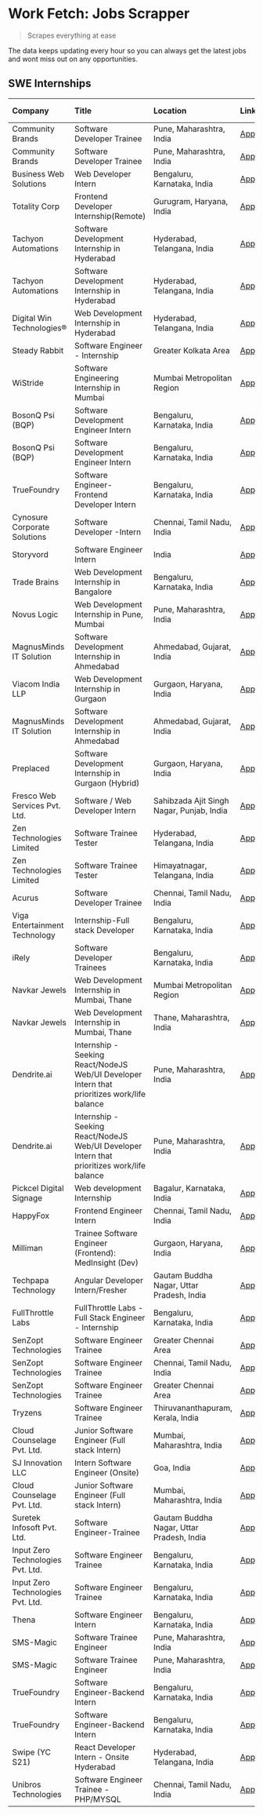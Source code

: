 # Work Fetch: Jobs Scrapper
> Scrapes everything at ease

The data keeps updating every hour so you can always get the latest jobs and wont miss out on any opportunities.

## SWE Internships
<!--START_SECTION:workfetch-->
| Company                           | Title                                                                                        | Location                                  | Link                                                                                                                                                                                                                                                                                                              | Date Posted   |
|:----------------------------------|:---------------------------------------------------------------------------------------------|:------------------------------------------|:------------------------------------------------------------------------------------------------------------------------------------------------------------------------------------------------------------------------------------------------------------------------------------------------------------------|:--------------|
| Community Brands                  | Software Developer Trainee                                                                   | Pune, Maharashtra, India                  | [Apply](https://in.linkedin.com/jobs/view/software-developer-trainee-at-community-brands-3899630827?position=33&pageNum=0&refId=d%2B1%2FVLI1R0kbmPlDP2I%2BTQ%3D%3D&trackingId=fMmTdoM6gmq8TgmI3TOEXg%3D%3D&trk=public_jobs_jserp-result_search-card)                                                              | 2024-04-15    |
| Community Brands                  | Software Developer Trainee                                                                   | Pune, Maharashtra, India                  | [Apply](https://in.linkedin.com/jobs/view/software-developer-trainee-at-community-brands-3899630827?position=8&pageNum=2&refId=s3V%2F97fDZMLLcjHhKKAglA%3D%3D&trackingId=2pD0wQ19k51%2BBa8XQWRT9w%3D%3D&trk=public_jobs_jserp-result_search-card)                                                                 | 2024-04-15    |
| Business Web Solutions            | Web Developer Intern                                                                         | Bengaluru, Karnataka, India               | [Apply](https://in.linkedin.com/jobs/view/web-developer-intern-at-business-web-solutions-3897552404?position=20&pageNum=0&refId=d%2B1%2FVLI1R0kbmPlDP2I%2BTQ%3D%3D&trackingId=Mf9xy1QnneEt1PuV7TBElQ%3D%3D&trk=public_jobs_jserp-result_search-card)                                                              | 2024-04-13    |
| Totality Corp                     | Frontend Developer Internship(Remote)                                                        | Gurugram, Haryana, India                  | [Apply](https://in.linkedin.com/jobs/view/frontend-developer-internship-remote-at-totality-corp-3897033997?position=4&pageNum=0&refId=d%2B1%2FVLI1R0kbmPlDP2I%2BTQ%3D%3D&trackingId=DAU1c%2BTj06oS3nhovFkKAg%3D%3D&trk=public_jobs_jserp-result_search-card)                                                      | 2024-04-12    |
| Tachyon Automations               | Software Development Internship in Hyderabad                                                 | Hyderabad, Telangana, India               | [Apply](https://in.linkedin.com/jobs/view/software-development-internship-in-hyderabad-at-tachyon-automations-3896969464?position=32&pageNum=0&refId=d%2B1%2FVLI1R0kbmPlDP2I%2BTQ%3D%3D&trackingId=%2BlaLp9BxKL4u%2FQp%2B8AGukw%3D%3D&trk=public_jobs_jserp-result_search-card)                                   | 2024-04-12    |
| Tachyon Automations               | Software Development Internship in Hyderabad                                                 | Hyderabad, Telangana, India               | [Apply](https://in.linkedin.com/jobs/view/software-development-internship-in-hyderabad-at-tachyon-automations-3896969464?position=7&pageNum=2&refId=s3V%2F97fDZMLLcjHhKKAglA%3D%3D&trackingId=INes%2FMKHI8F2ifYlJlq7dg%3D%3D&trk=public_jobs_jserp-result_search-card)                                            | 2024-04-12    |
| Digital Win Technologies®         | Web Development Internship in Hyderabad                                                      | Hyderabad, Telangana, India               | [Apply](https://in.linkedin.com/jobs/view/web-development-internship-in-hyderabad-at-digital-win-technologies%C2%AE-3893193501?position=60&pageNum=0&refId=d%2B1%2FVLI1R0kbmPlDP2I%2BTQ%3D%3D&trackingId=wv7YWWUFdif8PGyPQ7Uy0Q%3D%3D&trk=public_jobs_jserp-result_search-card)                                   | 2024-04-10    |
| Steady Rabbit                     | Software Engineer - Internship                                                               | Greater Kolkata Area                      | [Apply](https://in.linkedin.com/jobs/view/software-engineer-internship-at-steady-rabbit-3885171077?position=9&pageNum=0&refId=d%2B1%2FVLI1R0kbmPlDP2I%2BTQ%3D%3D&trackingId=vq0CfzDbx1iyMIG5WQNkRQ%3D%3D&trk=public_jobs_jserp-result_search-card)                                                                | 2024-04-08    |
| WiStride                          | Software Engineering Internship in Mumbai                                                    | Mumbai Metropolitan Region                | [Apply](https://in.linkedin.com/jobs/view/software-engineering-internship-in-mumbai-at-wistride-3888218704?position=11&pageNum=0&refId=d%2B1%2FVLI1R0kbmPlDP2I%2BTQ%3D%3D&trackingId=S07YI1cIxK0Fg1lTwFCs1Q%3D%3D&trk=public_jobs_jserp-result_search-card)                                                       | 2024-04-08    |
| BosonQ Psi (BQP)                  | Software Development Engineer Intern                                                         | Bengaluru, Karnataka, India               | [Apply](https://in.linkedin.com/jobs/view/software-development-engineer-intern-at-bosonq-psi-bqp-3888328596?position=29&pageNum=0&refId=d%2B1%2FVLI1R0kbmPlDP2I%2BTQ%3D%3D&trackingId=2J2RK87mpRhvaaQ%2F8cgOsA%3D%3D&trk=public_jobs_jserp-result_search-card)                                                    | 2024-04-06    |
| BosonQ Psi (BQP)                  | Software Development Engineer Intern                                                         | Bengaluru, Karnataka, India               | [Apply](https://in.linkedin.com/jobs/view/software-development-engineer-intern-at-bosonq-psi-bqp-3888328596?position=4&pageNum=2&refId=s3V%2F97fDZMLLcjHhKKAglA%3D%3D&trackingId=Rspx64rKbbaixdRg5mWGsA%3D%3D&trk=public_jobs_jserp-result_search-card)                                                           | 2024-04-06    |
| TrueFoundry                       | Software Engineer- Frontend Developer Intern                                                 | Bengaluru, Karnataka, India               | [Apply](https://in.linkedin.com/jobs/view/software-engineer-frontend-developer-intern-at-truefoundry-3887320206?position=14&pageNum=0&refId=d%2B1%2FVLI1R0kbmPlDP2I%2BTQ%3D%3D&trackingId=b%2Fdyde08iQqmOWkdoLjB1w%3D%3D&trk=public_jobs_jserp-result_search-card)                                                | 2024-04-05    |
| Cynosure Corporate Solutions      | Software Developer -Intern                                                                   | Chennai, Tamil Nadu, India                | [Apply](https://in.linkedin.com/jobs/view/software-developer-intern-at-cynosure-corporate-solutions-3884767755?position=15&pageNum=0&refId=d%2B1%2FVLI1R0kbmPlDP2I%2BTQ%3D%3D&trackingId=aTwnlurDS6ipo4JnycUR0g%3D%3D&trk=public_jobs_jserp-result_search-card)                                                   | 2024-04-04    |
| Storyvord                         | Software Engineer Intern                                                                     | India                                     | [Apply](https://in.linkedin.com/jobs/view/software-engineer-intern-at-storyvord-3518938006?position=21&pageNum=0&refId=d%2B1%2FVLI1R0kbmPlDP2I%2BTQ%3D%3D&trackingId=VGtdvGOfv50o%2BtHFBx5uZw%3D%3D&trk=public_jobs_jserp-result_search-card)                                                                     | 2024-04-04    |
| Trade Brains                      | Web Development Internship in Bangalore                                                      | Bengaluru, Karnataka, India               | [Apply](https://in.linkedin.com/jobs/view/web-development-internship-in-bangalore-at-trade-brains-3885739433?position=43&pageNum=0&refId=d%2B1%2FVLI1R0kbmPlDP2I%2BTQ%3D%3D&trackingId=vEWyqz%2FzCH7pvdBg%2BTqdEw%3D%3D&trk=public_jobs_jserp-result_search-card)                                                 | 2024-04-04    |
| Novus Logic                       | Web Development Internship in Pune, Mumbai                                                   | Pune, Maharashtra, India                  | [Apply](https://in.linkedin.com/jobs/view/web-development-internship-in-pune-mumbai-at-novus-logic-3885741343?position=52&pageNum=0&refId=d%2B1%2FVLI1R0kbmPlDP2I%2BTQ%3D%3D&trackingId=Dmy6euFInstuVt9QMtrGAw%3D%3D&trk=public_jobs_jserp-result_search-card)                                                    | 2024-04-04    |
| MagnusMinds IT Solution           | Software Development Internship in Ahmedabad                                                 | Ahmedabad, Gujarat, India                 | [Apply](https://in.linkedin.com/jobs/view/software-development-internship-in-ahmedabad-at-magnusminds-it-solution-3883933909?position=27&pageNum=0&refId=d%2B1%2FVLI1R0kbmPlDP2I%2BTQ%3D%3D&trackingId=%2B4rcb1y0DIkYcybXPMrHaQ%3D%3D&trk=public_jobs_jserp-result_search-card)                                   | 2024-04-03    |
| Viacom India LLP                  | Web Development Internship in Gurgaon                                                        | Gurgaon, Haryana, India                   | [Apply](https://in.linkedin.com/jobs/view/web-development-internship-in-gurgaon-at-viacom-india-llp-3883946826?position=46&pageNum=0&refId=d%2B1%2FVLI1R0kbmPlDP2I%2BTQ%3D%3D&trackingId=RrueW2sFfoqMYD%2FR0FFLKA%3D%3D&trk=public_jobs_jserp-result_search-card)                                                 | 2024-04-03    |
| MagnusMinds IT Solution           | Software Development Internship in Ahmedabad                                                 | Ahmedabad, Gujarat, India                 | [Apply](https://in.linkedin.com/jobs/view/software-development-internship-in-ahmedabad-at-magnusminds-it-solution-3883933909?position=2&pageNum=2&refId=s3V%2F97fDZMLLcjHhKKAglA%3D%3D&trackingId=UhPPLWcwWcleg9%2Fc4pyYnA%3D%3D&trk=public_jobs_jserp-result_search-card)                                        | 2024-04-03    |
| Preplaced                         | Software Development Internship in Gurgaon (Hybrid)                                          | Gurgaon, Haryana, India                   | [Apply](https://in.linkedin.com/jobs/view/software-development-internship-in-gurgaon-hybrid-at-preplaced-3880567870?position=17&pageNum=0&refId=d%2B1%2FVLI1R0kbmPlDP2I%2BTQ%3D%3D&trackingId=gcsHxsFk60MJkIS7uLTSRA%3D%3D&trk=public_jobs_jserp-result_search-card)                                              | 2024-04-01    |
| Fresco Web Services Pvt. Ltd.     | Software / Web Developer Intern                                                              | Sahibzada Ajit Singh Nagar, Punjab, India | [Apply](https://in.linkedin.com/jobs/view/software-web-developer-intern-at-fresco-web-services-pvt-ltd-3880552598?position=58&pageNum=0&refId=d%2B1%2FVLI1R0kbmPlDP2I%2BTQ%3D%3D&trackingId=geaxCdJoYlXBnVyB0vSCVA%3D%3D&trk=public_jobs_jserp-result_search-card)                                                | 2024-04-01    |
| Zen Technologies Limited          | Software Trainee Tester                                                                      | Hyderabad, Telangana, India               | [Apply](https://in.linkedin.com/jobs/view/software-trainee-tester-at-zen-technologies-limited-3872036112?position=10&pageNum=0&refId=d%2B1%2FVLI1R0kbmPlDP2I%2BTQ%3D%3D&trackingId=hvjCOUzXCNDoJA2lc3IoNw%3D%3D&trk=public_jobs_jserp-result_search-card)                                                         | 2024-03-27    |
| Zen Technologies Limited          | Software Trainee Tester                                                                      | Himayatnagar, Telangana, India            | [Apply](https://in.linkedin.com/jobs/view/software-trainee-tester-at-zen-technologies-limited-3872100214?position=7&pageNum=0&refId=d%2B1%2FVLI1R0kbmPlDP2I%2BTQ%3D%3D&trackingId=1XmE%2BP6gTtzYl0sqvJY0jw%3D%3D&trk=public_jobs_jserp-result_search-card)                                                        | 2024-03-26    |
| Acurus                            | Software Developer Trainee                                                                   | Chennai, Tamil Nadu, India                | [Apply](https://in.linkedin.com/jobs/view/software-developer-trainee-at-acurus-3871400616?position=16&pageNum=0&refId=d%2B1%2FVLI1R0kbmPlDP2I%2BTQ%3D%3D&trackingId=sfHur3LzMOC6to5OEbTn%2FQ%3D%3D&trk=public_jobs_jserp-result_search-card)                                                                      | 2024-03-26    |
| Viga Entertainment Technology     | Internship-Full stack Developer                                                              | Bengaluru, Karnataka, India               | [Apply](https://in.linkedin.com/jobs/view/internship-full-stack-developer-at-viga-entertainment-technology-3870669789?position=24&pageNum=0&refId=d%2B1%2FVLI1R0kbmPlDP2I%2BTQ%3D%3D&trackingId=hSKNxUtQG85SzoOZ7Eg0sg%3D%3D&trk=public_jobs_jserp-result_search-card)                                            | 2024-03-25    |
| iRely                             | Software Developer Trainees                                                                  | Bengaluru, Karnataka, India               | [Apply](https://in.linkedin.com/jobs/view/software-developer-trainees-at-irely-3860566039?position=2&pageNum=0&refId=d%2B1%2FVLI1R0kbmPlDP2I%2BTQ%3D%3D&trackingId=02aLeiE%2FsM%2BpmSrNrDYbvQ%3D%3D&trk=public_jobs_jserp-result_search-card)                                                                     | 2024-03-18    |
| Navkar Jewels                     | Web Development Internship in Mumbai, Thane                                                  | Mumbai Metropolitan Region                | [Apply](https://in.linkedin.com/jobs/view/web-development-internship-in-mumbai-thane-at-navkar-jewels-3858080315?position=51&pageNum=0&refId=d%2B1%2FVLI1R0kbmPlDP2I%2BTQ%3D%3D&trackingId=Yf%2FpvulCAFVy36H1t2uZzw%3D%3D&trk=public_jobs_jserp-result_search-card)                                               | 2024-03-15    |
| Navkar Jewels                     | Web Development Internship in Mumbai, Thane                                                  | Thane, Maharashtra, India                 | [Apply](https://in.linkedin.com/jobs/view/web-development-internship-in-mumbai-thane-at-navkar-jewels-3858087224?position=56&pageNum=0&refId=d%2B1%2FVLI1R0kbmPlDP2I%2BTQ%3D%3D&trackingId=6dVS58uBZlXFA3pWu0XKwA%3D%3D&trk=public_jobs_jserp-result_search-card)                                                 | 2024-03-15    |
| Dendrite.ai                       | Internship - Seeking React/NodeJS Web/UI Developer Intern that prioritizes work/life balance | Pune, Maharashtra, India                  | [Apply](https://in.linkedin.com/jobs/view/internship-seeking-react-nodejs-web-ui-developer-intern-that-prioritizes-work-life-balance-at-dendrite-ai-3853583200?position=35&pageNum=0&refId=d%2B1%2FVLI1R0kbmPlDP2I%2BTQ%3D%3D&trackingId=m7QMu8AOfiNjxF%2FINcND6g%3D%3D&trk=public_jobs_jserp-result_search-card) | 2024-03-12    |
| Dendrite.ai                       | Internship - Seeking React/NodeJS Web/UI Developer Intern that prioritizes work/life balance | Pune, Maharashtra, India                  | [Apply](https://in.linkedin.com/jobs/view/internship-seeking-react-nodejs-web-ui-developer-intern-that-prioritizes-work-life-balance-at-dendrite-ai-3853583200?position=10&pageNum=2&refId=s3V%2F97fDZMLLcjHhKKAglA%3D%3D&trackingId=rvVa6XqtcbJRExCRzgyb2A%3D%3D&trk=public_jobs_jserp-result_search-card)       | 2024-03-12    |
| Pickcel Digital Signage           | Web development Internship                                                                   | Bagalur, Karnataka, India                 | [Apply](https://in.linkedin.com/jobs/view/web-development-internship-at-pickcel-digital-signage-3849506118?position=54&pageNum=0&refId=d%2B1%2FVLI1R0kbmPlDP2I%2BTQ%3D%3D&trackingId=bRtjaIFFF%2BZ%2FVjStq4Aiwg%3D%3D&trk=public_jobs_jserp-result_search-card)                                                   | 2024-03-08    |
| HappyFox                          | Frontend Engineer Intern                                                                     | Chennai, Tamil Nadu, India                | [Apply](https://in.linkedin.com/jobs/view/frontend-engineer-intern-at-happyfox-3848357951?position=47&pageNum=0&refId=d%2B1%2FVLI1R0kbmPlDP2I%2BTQ%3D%3D&trackingId=E42nrTuLS%2FqMQYb8GMeBBg%3D%3D&trk=public_jobs_jserp-result_search-card)                                                                      | 2024-03-07    |
| Milliman                          | Trainee Software Engineer (Frontend): MedInsight (Dev)                                       | Gurgaon, Haryana, India                   | [Apply](https://in.linkedin.com/jobs/view/trainee-software-engineer-frontend-medinsight-dev-at-milliman-3792874280?position=8&pageNum=0&refId=d%2B1%2FVLI1R0kbmPlDP2I%2BTQ%3D%3D&trackingId=BWXeLAq%2B16bwCfTIyg%2FgMg%3D%3D&trk=public_jobs_jserp-result_search-card)                                            | 2024-03-01    |
| Techpapa Technology               | Angular Developer Intern/Fresher                                                             | Gautam Buddha Nagar, Uttar Pradesh, India | [Apply](https://in.linkedin.com/jobs/view/angular-developer-intern-fresher-at-techpapa-technology-3834305862?position=59&pageNum=0&refId=d%2B1%2FVLI1R0kbmPlDP2I%2BTQ%3D%3D&trackingId=l98yD64NTkoYKJtmNWH42Q%3D%3D&trk=public_jobs_jserp-result_search-card)                                                     | 2024-02-20    |
| FullThrottle Labs                 | FullThrottle Labs - Full Stack Engineer - Internship                                         | Bengaluru, Karnataka, India               | [Apply](https://in.linkedin.com/jobs/view/fullthrottle-labs-full-stack-engineer-internship-at-fullthrottle-labs-3829636016?position=55&pageNum=0&refId=d%2B1%2FVLI1R0kbmPlDP2I%2BTQ%3D%3D&trackingId=13NxROjKDEU%2FiVMIRP60fA%3D%3D&trk=public_jobs_jserp-result_search-card)                                     | 2024-02-17    |
| SenZopt Technologies              | Software Engineer Trainee                                                                    | Greater Chennai Area                      | [Apply](https://in.linkedin.com/jobs/view/software-engineer-trainee-at-senzopt-technologies-3827688781?position=34&pageNum=0&refId=d%2B1%2FVLI1R0kbmPlDP2I%2BTQ%3D%3D&trackingId=eomu%2BxZkynG2xdxpl%2BMc0A%3D%3D&trk=public_jobs_jserp-result_search-card)                                                       | 2024-02-12    |
| SenZopt Technologies              | Software Engineer Trainee                                                                    | Chennai, Tamil Nadu, India                | [Apply](https://in.linkedin.com/jobs/view/software-engineer-trainee-at-senzopt-technologies-3827686880?position=49&pageNum=0&refId=d%2B1%2FVLI1R0kbmPlDP2I%2BTQ%3D%3D&trackingId=LTznqDg4hAIyPYbme83m%2BA%3D%3D&trk=public_jobs_jserp-result_search-card)                                                         | 2024-02-12    |
| SenZopt Technologies              | Software Engineer Trainee                                                                    | Greater Chennai Area                      | [Apply](https://in.linkedin.com/jobs/view/software-engineer-trainee-at-senzopt-technologies-3827688781?position=9&pageNum=2&refId=s3V%2F97fDZMLLcjHhKKAglA%3D%3D&trackingId=ZzCAlY%2BIHJOptE6MTbdheQ%3D%3D&trk=public_jobs_jserp-result_search-card)                                                              | 2024-02-12    |
| Tryzens                           | Software Engineer Trainee                                                                    | Thiruvananthapuram, Kerala, India         | [Apply](https://in.linkedin.com/jobs/view/software-engineer-trainee-at-tryzens-3809363491?position=36&pageNum=0&refId=d%2B1%2FVLI1R0kbmPlDP2I%2BTQ%3D%3D&trackingId=J3n6l3d8PLjTCTh%2FZoS3wA%3D%3D&trk=public_jobs_jserp-result_search-card)                                                                      | 2024-01-18    |
| Cloud Counselage Pvt. Ltd.        | Junior Software Engineer (Full stack Intern)                                                 | Mumbai, Maharashtra, India                | [Apply](https://in.linkedin.com/jobs/view/junior-software-engineer-full-stack-intern-at-cloud-counselage-pvt-ltd-3803132814?position=26&pageNum=0&refId=d%2B1%2FVLI1R0kbmPlDP2I%2BTQ%3D%3D&trackingId=MeP3YbyfDp%2Fm4PNBTAIVzA%3D%3D&trk=public_jobs_jserp-result_search-card)                                    | 2024-01-11    |
| SJ Innovation LLC                 | Intern Software Engineer (Onsite)                                                            | Goa, India                                | [Apply](https://in.linkedin.com/jobs/view/intern-software-engineer-onsite-at-sj-innovation-llc-3799959011?position=41&pageNum=0&refId=d%2B1%2FVLI1R0kbmPlDP2I%2BTQ%3D%3D&trackingId=knSAbPQgWzPIDtme4JSFRg%3D%3D&trk=public_jobs_jserp-result_search-card)                                                        | 2024-01-11    |
| Cloud Counselage Pvt. Ltd.        | Junior Software Engineer (Full stack Intern)                                                 | Mumbai, Maharashtra, India                | [Apply](https://in.linkedin.com/jobs/view/junior-software-engineer-full-stack-intern-at-cloud-counselage-pvt-ltd-3803132814?position=1&pageNum=2&refId=s3V%2F97fDZMLLcjHhKKAglA%3D%3D&trackingId=4V83AUrVvHN3xuEH7uKufw%3D%3D&trk=public_jobs_jserp-result_search-card)                                           | 2024-01-11    |
| Suretek Infosoft Pvt. Ltd.        | Software Engineer-Trainee                                                                    | Gautam Buddha Nagar, Uttar Pradesh, India | [Apply](https://in.linkedin.com/jobs/view/software-engineer-trainee-at-suretek-infosoft-pvt-ltd-3800934643?position=23&pageNum=0&refId=d%2B1%2FVLI1R0kbmPlDP2I%2BTQ%3D%3D&trackingId=T%2BXOjZNyWmr0NQl3XBIHXw%3D%3D&trk=public_jobs_jserp-result_search-card)                                                     | 2024-01-09    |
| Input Zero Technologies Pvt. Ltd. | Software Engineer Trainee                                                                    | Bengaluru, Karnataka, India               | [Apply](https://in.linkedin.com/jobs/view/software-engineer-trainee-at-input-zero-technologies-pvt-ltd-3800927643?position=28&pageNum=0&refId=d%2B1%2FVLI1R0kbmPlDP2I%2BTQ%3D%3D&trackingId=XIlsz0zpqp1z%2FGoZVlnuAw%3D%3D&trk=public_jobs_jserp-result_search-card)                                              | 2024-01-09    |
| Input Zero Technologies Pvt. Ltd. | Software Engineer Trainee                                                                    | Bengaluru, Karnataka, India               | [Apply](https://in.linkedin.com/jobs/view/software-engineer-trainee-at-input-zero-technologies-pvt-ltd-3800927643?position=3&pageNum=2&refId=s3V%2F97fDZMLLcjHhKKAglA%3D%3D&trackingId=QQ6qmGb9Xr%2F6zzE5mRVY%2BQ%3D%3D&trk=public_jobs_jserp-result_search-card)                                                 | 2024-01-09    |
| Thena                             | Software Engineer Intern                                                                     | Bengaluru, Karnataka, India               | [Apply](https://in.linkedin.com/jobs/view/software-engineer-intern-at-thena-3778731751?position=18&pageNum=0&refId=d%2B1%2FVLI1R0kbmPlDP2I%2BTQ%3D%3D&trackingId=ctKgFQLlyfwPQ8HcEOdxMg%3D%3D&trk=public_jobs_jserp-result_search-card)                                                                           | 2023-12-05    |
| SMS-Magic                         | Software Trainee Engineer                                                                    | Pune, Maharashtra, India                  | [Apply](https://in.linkedin.com/jobs/view/software-trainee-engineer-at-sms-magic-3761409781?position=30&pageNum=0&refId=d%2B1%2FVLI1R0kbmPlDP2I%2BTQ%3D%3D&trackingId=qlDUMkCnAhhipk%2BdEmvTAQ%3D%3D&trk=public_jobs_jserp-result_search-card)                                                                    | 2023-11-16    |
| SMS-Magic                         | Software Trainee Engineer                                                                    | Pune, Maharashtra, India                  | [Apply](https://in.linkedin.com/jobs/view/software-trainee-engineer-at-sms-magic-3761409781?position=5&pageNum=2&refId=s3V%2F97fDZMLLcjHhKKAglA%3D%3D&trackingId=TcX5CKGRyQgghxYQnwU0mQ%3D%3D&trk=public_jobs_jserp-result_search-card)                                                                           | 2023-11-16    |
| TrueFoundry                       | Software Engineer-Backend Intern                                                             | Bengaluru, Karnataka, India               | [Apply](https://in.linkedin.com/jobs/view/software-engineer-backend-intern-at-truefoundry-3779508170?position=31&pageNum=0&refId=d%2B1%2FVLI1R0kbmPlDP2I%2BTQ%3D%3D&trackingId=hg2pZfN%2FAU%2FAVH513X59eg%3D%3D&trk=public_jobs_jserp-result_search-card)                                                         | 2023-11-10    |
| TrueFoundry                       | Software Engineer-Backend Intern                                                             | Bengaluru, Karnataka, India               | [Apply](https://in.linkedin.com/jobs/view/software-engineer-backend-intern-at-truefoundry-3779508170?position=6&pageNum=2&refId=s3V%2F97fDZMLLcjHhKKAglA%3D%3D&trackingId=%2FTgGq%2BHUMPNbXueeHReRlg%3D%3D&trk=public_jobs_jserp-result_search-card)                                                              | 2023-11-10    |
| Swipe (YC S21)                    | React Developer Intern - Onsite Hyderabad                                                    | Hyderabad, Telangana, India               | [Apply](https://in.linkedin.com/jobs/view/react-developer-intern-onsite-hyderabad-at-swipe-yc-s21-3737600089?position=38&pageNum=0&refId=d%2B1%2FVLI1R0kbmPlDP2I%2BTQ%3D%3D&trackingId=o98%2Fgzm8K%2F3d7YdNJ%2FiLsQ%3D%3D&trk=public_jobs_jserp-result_search-card)                                               | 2023-10-13    |
| Unibros Technologies              | Software Engineer Trainee - PHP/MYSQL                                                        | Chennai, Tamil Nadu, India                | [Apply](https://in.linkedin.com/jobs/view/software-engineer-trainee-php-mysql-at-unibros-technologies-3656599241?position=37&pageNum=0&refId=d%2B1%2FVLI1R0kbmPlDP2I%2BTQ%3D%3D&trackingId=EI94B2Bn9yr7gZT0nX0t7w%3D%3D&trk=public_jobs_jserp-result_search-card)                                                 | 2023-06-12    |
<!--END_SECTION:workfetch-->
